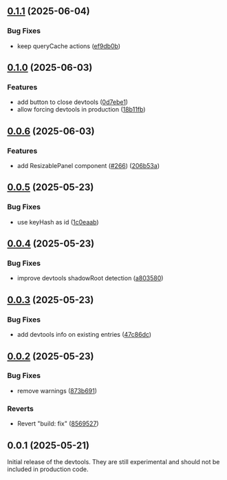 ## [0.1.1](https://github.com/posva/pinia-colada/compare/@pinia/colada-devtools@0.1.0...@pinia/colada-devtools@0.1.1) (2025-06-04)

### Bug Fixes

- keep queryCache actions ([ef9db0b](https://github.com/posva/pinia-colada/commit/ef9db0b38be0f700cdd99ab089b0dfe558ffa1f5))

## [0.1.0](https://github.com/posva/pinia-colada/compare/@pinia/colada-devtools@0.0.6...@pinia/colada-devtools@0.1.0) (2025-06-03)

### Features

- add button to close devtools ([0d7ebe1](https://github.com/posva/pinia-colada/commit/0d7ebe1c8a724f144e509a64d16f8bf540ae1cda))
- allow forcing devtools in production ([18b11fb](https://github.com/posva/pinia-colada/commit/18b11fbc3ffac5f7a6f561841850d5356ca7156d))

## [0.0.6](https://github.com/posva/pinia-colada/compare/@pinia/colada-devtools@0.0.5...@pinia/colada-devtools@0.0.6) (2025-06-03)

### Features

- add ResizablePanel component ([#266](https://github.com/posva/pinia-colada/issues/266)) ([206b53a](https://github.com/posva/pinia-colada/commit/206b53aa479f426ca9eea8b4763cfa4ed975d942))

## [0.0.5](https://github.com/posva/pinia-colada/compare/@pinia/colada-devtools@0.0.4...@pinia/colada-devtools@0.0.5) (2025-05-23)

### Bug Fixes

- use keyHash as id ([1c0eaab](https://github.com/posva/pinia-colada/commit/1c0eaab3e3b51a472526dda7cc58a66444c302d4))

## [0.0.4](https://github.com/posva/pinia-colada/compare/@pinia/colada-devtools@0.0.3...@pinia/colada-devtools@0.0.4) (2025-05-23)

### Bug Fixes

- improve devtools shadowRoot detection ([a803580](https://github.com/posva/pinia-colada/commit/a803580e7eaad7b63704d3ae02600c12ba572f8b))

## [0.0.3](https://github.com/posva/pinia-colada/compare/@pinia/colada-devtools@0.0.2...@pinia/colada-devtools@0.0.3) (2025-05-23)

### Bug Fixes

- add devtools info on existing entries ([47c86dc](https://github.com/posva/pinia-colada/commit/47c86dc15e5230a3e5426af7851e2f7b0dbfb7cf))

## [0.0.2](https://github.com/posva/pinia-colada/compare/@pinia/colada-devtools@0.0.1...@pinia/colada-devtools@0.0.2) (2025-05-23)

### Bug Fixes

- remove warnings ([873b691](https://github.com/posva/pinia-colada/commit/873b6916172b3236f81162e8d81805b2dbada67d))

### Reverts

- Revert "build: fix" ([8569527](https://github.com/posva/pinia-colada/commit/85695270b49dcc4341c78a2af9c09a0de717a90c))

## 0.0.1 (2025-05-21)

Initial release of the devtools. They are still experimental and should not be included in production code.
